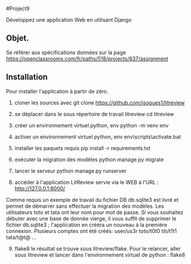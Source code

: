 #Project9

Développez une application Web en utilisant Django

## Objet.  
Se référer aux spécifications données sur la page https://openclassrooms.com/fr/paths/518/projects/837/assignment

## Installation

Pour installer l'application à partir de zéro.

1. cloner les sources avec 
    git clone https://github.com/jsoques1/litreview

2. se déplacer dans le sous répertoire de travail litreview
    cd litreview

3. créer un environnement virtuel python, env
    python -m venv env

4. activer un environnement virtuel python, env
    env\scripts\activate.bat

5. installer les paquets requis
    pip install -r requirements.txt

6. exécuter la migration des modèles
    python manage.py migrate

7. lancer le serveur 
    python manage.py runserver

8. accéder à l'application LitReview servie via le WEB à l'URL :
    http://127.0.0.1:8000/


Comme requis un exemple de travail du fichier DB db.sqlite3 est livré et permet de démarrer sans effectuer la migration des modèles. Les utilisateurs toto et tata ont leur nom pour mot de passe. Si vous souhaitez débuter avec une base de donnée vierge, il vous suffit de supprimer le fichier db.sqlite3 ; l'application en crééra un nouveau à la première connexion.
Plusieurs comptes ont été créés:
user/us3r
toto/t0t0
titi/t1t1
tata/t@t@
...

9. flake8
    le résultat se trouve sous litreview/flake. 
    Pour le relancer, aller sous litreview et lancer dans l'environnement virtuel de python :
    flake8